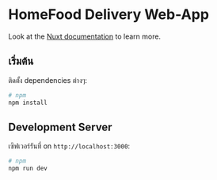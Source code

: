 # HomeFood Delivery Web-App

Look at the [Nuxt documentation](https://nuxt.com/docs/getting-started/introduction) to learn more.

## เริ่มต้น

ติดตั้ง dependencies ต่างๆ:

```bash
# npm
npm install

```

## Development Server

เซิฟเวอร์รันที่ on `http://localhost:3000`:

```bash
# npm
npm run dev

```
